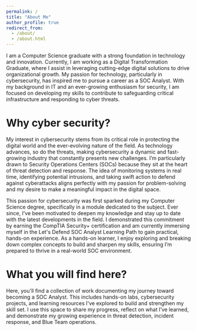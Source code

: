 ```yaml
---
permalink: /
title: "About Me"
author_profile: true
redirect_from: 
  - /about/
  - /about.html
---
```


I am a Computer Science graduate with a strong foundation in technology and innovation. Currently, I am working as a Digital Transformation Graduate, where I assist in leveraging cutting-edge digital solutions to drive organizational growth. My passion for technology, particularly in cybersecurity, has inspired me to pursue a career as a SOC Analyst. With my background in IT and an ever-growing enthusiasm for security, I am focused on developing my skills to contribute to safeguarding critical infrastructure and responding to cyber threats.

Why cyber security?
======
My interest in cybersecurity stems from its critical role in protecting the digital world and the ever-evolving nature of the field. As technology advances, so do the threats, making cybersecurity a dynamic and fast-growing industry that constantly presents new challenges. I’m particularly drawn to Security Operations Centers (SOCs) because they sit at the heart of threat detection and response. The idea of monitoring systems in real time, identifying potential intrusions, and taking swift action to defend against cyberattacks aligns perfectly with my passion for problem-solving and my desire to make a meaningful impact in the digital space.

This passion for cybersecurity was first sparked during my Computer Science degree, specifically in a module dedicated to the subject. Ever since, I’ve been motivated to deepen my knowledge and stay up to date with the latest developments in the field. I demonstrated this commitment by earning the CompTIA Security+ certification and am currently immersing myself in the Let's Defend SOC Analyst Learning Path to gain practical, hands-on experience. As a hands-on learner, I enjoy exploring and breaking down complex concepts to build and sharpen my skills, ensuring I’m prepared to thrive in a real-world SOC environment.

What you will find here?
======
Here, you'll find a collection of work documenting my journey toward becoming a SOC Analyst. This includes hands-on labs, cybersecurity projects, and learning resources I've explored to build and strengthen my skill set. I use this space to share my progress, reflect on what I’ve learned, and demonstrate my growing experience in threat detection, incident response, and Blue Team operations.

